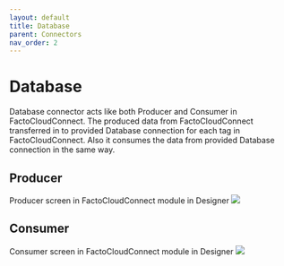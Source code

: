 ```yaml
---
layout: default
title: Database
parent: Connectors
nav_order: 2
---
```

# Database

Database connector acts like both Producer and Consumer in FactoCloudConnect. The produced data from FactoCloudConnect transferred in to provided Database connection for each tag in FactoCloudConnect. Also it consumes the data from provided Database connection in the same way.

## Producer
Producer screen in FactoCloudConnect module in Designer
 ![](../../../assets/images/connectors/database-1.png) 
 
## Consumer
Consumer screen in FactoCloudConnect module in Designer
 ![](../../../assets/images/connectors/database-2.png) 





